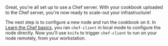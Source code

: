 Great, you're all set up to use a Chef server. With your cookbook uploaded to the Chef server, you're now ready to scale-out your infrastructure!

The next step is to configure a new node and run the cookbook on it. In [Learn the Chef basics](/learn-the-basics/rhel/), you ran `chef-client` in local mode to configure the node directly. Now you'll use `knife` to trigger `chef-client` to run on your node remotely, from your workstation.
